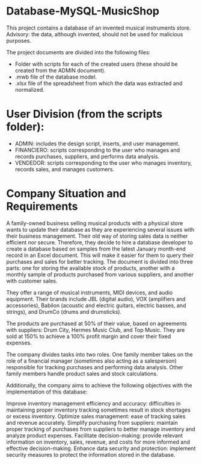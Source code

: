 # Database-MySQL-MusicShop
This project contains a database of an invented musical instruments store. Advisory: the data, although invented, should not be used for malicious purposes.

The project documents are divided into the following files:
- Folder with scripts for each of the created users (these should be created from the ADMIN document).
- .mwb file of the database model.
- .xlsx file of the spreadsheet from which the data was extracted and normalized.

# User Division (from the scripts folder):
- ADMIN: includes the design script, inserts, and user management.
- FINANCIERO: scripts corresponding to the user who manages and records purchases, suppliers, and performs data analysis.
- VENDEDOR: scripts corresponding to the user who manages inventory, records sales, and manages customers.

# Company Situation and Requirements
A family-owned business selling musical products with a physical store wants to update their database as they are experiencing several issues with their business management. Their old way of storing sales data is neither efficient nor secure. Therefore, they decide to hire a database developer to create a database based on samples from the latest January month-end record in an Excel document. This will make it easier for them to query their purchases and sales for better tracking. The document is divided into three parts: one for storing the available stock of products, another with a monthly sample of products purchased from various suppliers, and another with customer sales.

They offer a range of musical instruments, MIDI devices, and audio equipment. Their brands include JBL (digital audio), VOX (amplifiers and accessories), Babilon (acoustic and electric guitars, electric basses, and strings), and DrumCo (drums and drumsticks).

The products are purchased at 50% of their value, based on agreements with suppliers: Drum City, Hermes Music Club, and Top Music. They are sold at 150% to achieve a 100% profit margin and cover their fixed expenses.

The company divides tasks into two roles. One family member takes on the role of a financial manager (sometimes also acting as a salesperson) responsible for tracking purchases and performing data analysis. Other family members handle product sales and stock calculations.

Additionally, the company aims to achieve the following objectives with the implementation of this database:

Improve inventory management efficiency and accuracy: difficulties in maintaining proper inventory tracking sometimes result in stock shortages or excess inventory.
Optimize sales management: ease of tracking sales and revenue accurately.
Simplify purchasing from suppliers: maintain proper tracking of purchases from suppliers to better manage inventory and analyze product expenses.
Facilitate decision-making: provide relevant information on inventory, sales, revenue, and costs for more informed and effective decision-making.
Enhance data security and protection: implement security measures to protect the information stored in the database.

